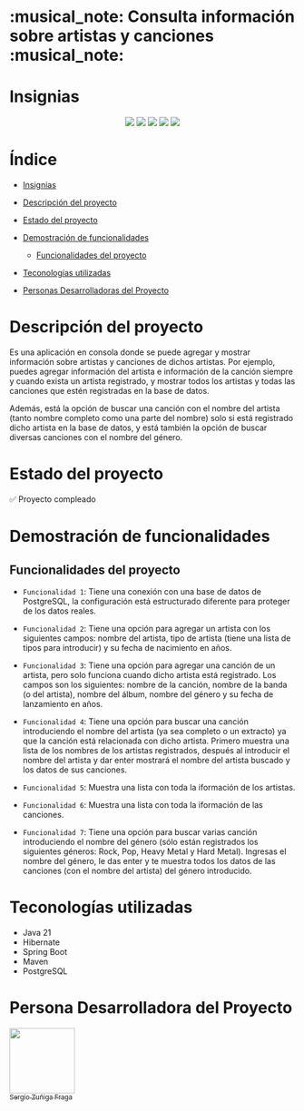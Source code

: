<h1>:musical_note: Consulta información sobre artistas y canciones :musical_note:</h1>

# Insignias

<div align="center">
    <img src="https://img.shields.io/badge/Estado-Concluido-green">
    <img src="https://img.shields.io/badge/java_jdk-v21-blue">
    <img src="https://img.shields.io/badge/base de datos-postresql-blue">
    <img src="https://img.shields.io/badge/framework-spring boot-blue">
    <img src="https://img.shields.io/badge/version-v1.0.0-green">
</div>

# Índice

- [Insignias](#insignias)

- [Descripción del proyecto](#descripción-del-proyecto)

- [Estado del proyecto](#estado-del-proyecto)

- [Demostración de funcionalidades](#demostración-de-funcionalidades)

    - [Funcionalidades del proyecto](#funcionalidades-del-proyecto)

- [Teconologías utilizadas](#teconologías-utilizadas)

- [Personas Desarrolladoras del Proyecto](#personas-desarrolladoras-del-proyecto)

# Descripción del proyecto

Es una aplicación en consola donde se puede agregar y mostrar información sobre artistas y canciones de dichos artistas. Por ejemplo, puedes agregar información del artista e información de la canción siempre y cuando exista un artista registrado, y mostrar todos los artistas y todas las canciones que estén registradas en la base de datos.

Además, está la opción de buscar una canción con el nombre del artista (tanto nombre completo como una parte del nombre) solo si está registrado dicho artista en la base de datos, y está también la opción de buscar diversas canciones con el nombre del género.

# Estado del proyecto

:white_check_mark: Proyecto compleado

# Demostración de funcionalidades

## Funcionalidades del proyecto

- `Funcionalidad 1`: Tiene una conexión con una base de datos de PostgreSQL, la configuración está estructurado diferente para proteger de los datos reales.

- `Funcionalidad 2`: Tiene una opción para agregar un artista con los siguientes campos: nombre del artista, tipo de artista (tiene una lista de tipos para introducir) y su fecha de nacimiento en años.

- `Funcionalidad 3`: Tiene una opción para agregar una canción de un artista, pero solo funciona cuando dicho artista está registrado. Los campos son los siguientes: nombre de la canción, nombre de la banda (o del artista), nombre del álbum, nombre del género y su fecha de lanzamiento en años.

- `Funcionalidad 4`: Tiene una opción para buscar una canción introduciendo el nombre del artista (ya sea completo o un extracto) ya que la canción está relacionada con dicho artista. Primero muestra una lista de los nombres de los artistas registrados, después al introducir el nombre del artista y dar enter mostrará el nombre del artista buscado y los datos de sus canciones.

- `Funcionalidad 5`: Muestra una lista con toda la iformación de los artistas.

- `Funcionalidad 6`: Muestra una lista con toda la iformación de las canciones.

- `Funcionalidad 7`: Tiene una opción para buscar varias canción introduciendo el nombre del género (sólo están registrados los siguientes géneros: Rock, Pop, Heavy Metal y Hard Metal). Ingresas el nombre del género, le das enter y te muestra todos los datos de las canciones (con el nombre del artista) del género introducido.

# Teconologías utilizadas

- Java 21
- Hibernate
- Spring Boot
- Maven
- PostgreSQL

# Persona Desarrolladora del Proyecto

[<img src="https://avatars.githubusercontent.com/u/107082359?v=4" width=115><br><sub>Sergio Zuñiga Fraga</sub>](https://github.com/SergioZF09)